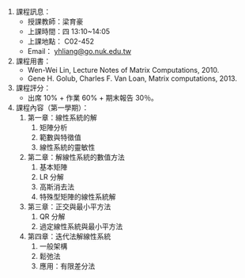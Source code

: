1. 課程訊息：
   - 授課教師：梁育豪
   - 上課時間：四 13:10~14:05
   - 上課地點： C02-452
   - Email： yhliang@go.nuk.edu.tw
2. 課程用書：
   - Wen-Wei Lin, Lecture Notes of Matrix Computations, 2010.
   - Gene H. Golub, Charles F. Van Loan, Matrix computations, 2013.
3. 課程評分：
   - 出席 10% + 作業 60% + 期末報告 30％。
4. 課程內容（第一學期）：
     1. 第一章：線性系統的解
        1. 矩陣分析
        2. 範數與特徵值
        3. 線性系統的靈敏性
     3. 第二章：解線性系統的數值方法
        1. 基本矩陣
        2. LR 分解
        3. 高斯消去法
        4. 特殊型矩陣的線性系統解
     5. 第三章：正交與最小平方法
        1. QR 分解
        2. 過定線性系統與最小平方法
     7. 第四章：迭代法解線性系統
        1. 一般架構
        2. 鬆弛法
        3. 應用：有限差分法
   
